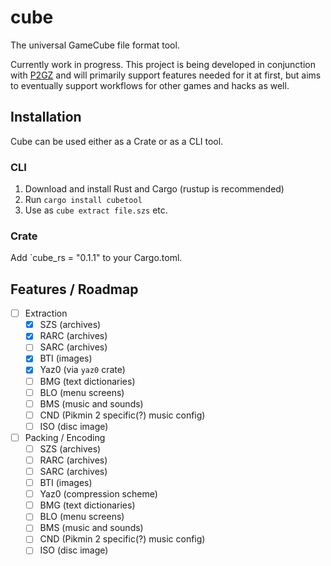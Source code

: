 # cube
The universal GameCube file format tool.

Currently work in progress. This project is being developed in conjunction with [P2GZ](https://github.com/p2gz/p2gz) and will primarily support features needed for it at first, but aims to eventually support workflows for other games and hacks as well.

## Installation
Cube can be used either as a Crate or as a CLI tool.

### CLI
1. Download and install Rust and Cargo (rustup is recommended)
1. Run `cargo install cubetool`
1. Use as `cube extract file.szs` etc.

### Crate
Add `cube_rs = "0.1.1" to your Cargo.toml.

## Features / Roadmap
- [ ] Extraction
    - [x] SZS (archives)
    - [x] RARC (archives)
    - [ ] SARC (archives)
    - [x] BTI (images)
    - [x] Yaz0 (via `yaz0` crate) 
    - [ ] BMG (text dictionaries)
    - [ ] BLO (menu screens)
    - [ ] BMS (music and sounds)
    - [ ] CND (Pikmin 2 specific(?) music config)
    - [ ] ISO (disc image)
- [ ] Packing / Encoding
    - [ ] SZS (archives)
    - [ ] RARC (archives)
    - [ ] SARC (archives)
    - [ ] BTI (images)
    - [ ] Yaz0 (compression scheme)
    - [ ] BMG (text dictionaries)
    - [ ] BLO (menu screens)
    - [ ] BMS (music and sounds)
    - [ ] CND (Pikmin 2 specific(?) music config)
    - [ ] ISO (disc image)
